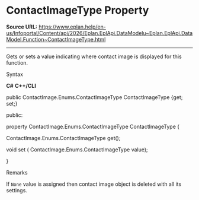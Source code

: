 # ContactImageType Property

**Source URL:** https://www.eplan.help/en-us/Infoportal/Content/api/2026/Eplan.EplApi.DataModelu~Eplan.EplApi.DataModel.Function~ContactImageType.html

---

Gets or sets a value indicating where contact image is displayed for this function.

Syntax

**C#**
**C++/CLI**


public ContactImage.Enums.ContactImageType ContactImageType {get; set;}

public:

property ContactImage.Enums.ContactImageType ContactImageType {

   ContactImage.Enums.ContactImageType get();

   void set (    ContactImage.Enums.ContactImageType value);

}


Remarks

If `None` value is assigned then contact image object is deleted with all its settings.
